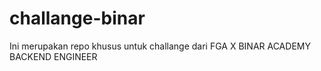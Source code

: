 # challange-binar
Ini merupakan repo khusus untuk challange dari FGA X BINAR ACADEMY BACKEND ENGINEER
